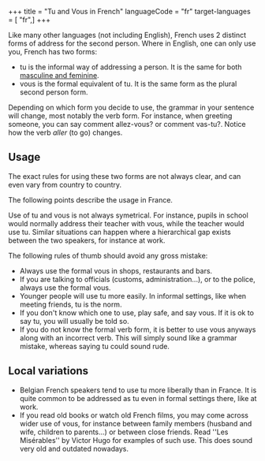 +++
title = "Tu and Vous in French"
languageCode = "fr"
target-languages = [ "fr",]
+++

Like many other languages (not including English), French uses 2
distinct forms of address for the second person. Where in English, one
can only use you, French has two forms:

  - tu is the informal way of addressing a person. It is the same for
    both [masculine and feminine](/fr/Masculine_and_feminine_in_French).
  - vous is the formal equivalent of tu. It is the same form as the
    plural second person form.

Depending on which form you decide to use, the grammar in your sentence
will change, most notably the verb form. For instance, when greeting
someone, you can say comment allez-vous? or comment vas-tu?. Notice how
the verb *aller* (to go) changes.

## Usage

The exact rules for using these two forms are not always clear, and can
even vary from country to country.

The following points describe the usage in France.

Use of tu and vous is not always symetrical. For instance, pupils in
school would normally address their teacher with vous, while the teacher
would use tu. Similar situations can happen where a hierarchical gap
exists between the two speakers, for instance at work.

The following rules of thumb should avoid any gross mistake:

  - Always use the formal vous in shops, restaurants and bars.
  - If you are talking to officials (customs, administration...), or to
    the police, always use the formal vous.
  - Younger people will use tu more easily. In informal settings, like
    when meeting friends, tu is the norm.
  - If you don't know which one to use, play safe, and say vous. If it
    is ok to say tu, you will usually be told so.
  - If you do not know the formal verb form, it is better to use vous
    anyways along with an incorrect verb. This will simply sound like a
    grammar mistake, whereas saying tu could sound rude.

## Local variations

  - Belgian French speakers tend to use tu more liberally than in
    France. It is quite common to be addressed as tu even in formal
    settings there, like at work.
  - If you read old books or watch old French films, you may come across
    wider use of vous, for instance between family members (husband and
    wife, children to parents...) or between close friends. Read ''Les
    Misérables'' by Victor Hugo for examples of such use. This does
    sound very old and outdated nowadays.

